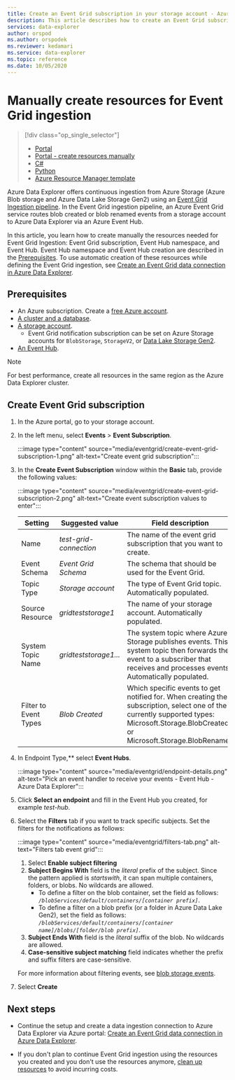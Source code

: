 ```yaml
---
title: Create an Event Grid subscription in your storage account - Azure Data Explorer
description: This article describes how to create an Event Grid subscription in your storage account in Azure Data Explorer.
services: data-explorer
author: orspod
ms.author: orspodek
ms.reviewer: kedamari
ms.service: data-explorer
ms.topic: reference
ms.date: 10/05/2020
---
```

# Manually create resources for Event Grid ingestion

> [!div class="op_single_selector"]
> * [Portal](ingest-data-event-grid.md)
> * [Portal - create resources manually](ingest-data-event-grid-manual.md)
> * [C#](data-connection-event-grid-csharp.md)
> * [Python](data-connection-event-grid-python.md)
> * [Azure Resource Manager template](data-connection-event-grid-resource-manager.md)

Azure Data Explorer offers continuous ingestion from Azure Storage (Azure Blob storage and Azure Data Lake Storage Gen2) using an [Event Grid Ingestion pipeline](ingest-data-event-grid-overview.md). In the Event Grid ingestion pipeline, an Azure Event Grid service routes blob created or blob renamed events from a storage account to Azure Data Explorer via an Azure Event Hub.

In this article, you learn how to create manually the resources needed for Event Grid Ingestion: Event Grid subscription, Event Hub namespace, and Event Hub. Event Hub namespace and Event Hub creation are described in the [Prerequisites](#prerequisites). To use automatic creation of these resources while defining the Event Grid ingestion, see [Create an Event Grid data connection in Azure Data Explorer](ingest-data-event-grid.md#create-an-event-grid-data-connection-in-azure-data-explorer).

## Prerequisites

* An Azure subscription. Create a [free Azure account](https://azure.microsoft.com/free/).
* [A cluster and a database](create-cluster-database-portal.md).
* [A storage account](/azure/storage/common/storage-quickstart-create-account?tabs=azure-portal).
    * Event Grid notification subscription can be set on Azure Storage accounts for `BlobStorage`, `StorageV2`, or [Data Lake Storage Gen2](/azure/storage/blobs/data-lake-storage-introduction).
* [An Event Hub](/azure/event-hubs/event-hubs-create).

> [!NOTE]
> For best performance, create all resources in the same region as the Azure Data Explorer cluster.

## Create Event Grid subscription
 
1. In the Azure portal, go to your storage account.
1. In the left menu, select **Events** > **Event Subscription**.

     :::image type="content" source="media/eventgrid/create-event-grid-subscription-1.png" alt-text="Create event grid subscription":::

1. In the **Create Event Subscription** window within the **Basic** tab, provide the following values:

    :::image type="content" source="media/eventgrid/create-event-grid-subscription-2.png" alt-text="Create event subscription values to enter":::

    |**Setting** | **Suggested value** | **Field description**|
    |---|---|---|
    | Name | *test-grid-connection* | The name of the event grid subscription that you want to create.|
    | Event Schema | *Event Grid Schema* | The schema that should be used for the Event Grid. |
    | Topic Type | *Storage account* | The type of Event Grid topic. Automatically populated.|
    | Source Resource | *gridteststorage1* | The name of your storage account. Automatically populated.|
    | System Topic Name | *gridteststorage1...* | The system topic where Azure Storage publishes events. This system topic then forwards the event to a subscriber that receives and processes events. Automatically populated.|
    | Filter to Event Types | *Blob Created* | Which specific events to get notified for. When creating the subscription, select one of the currently supported types: Microsoft.Storage.BlobCreated. or Microsoft.Storage.BlobRenamed|

1. In Endpoint Type,** select **Event Hubs**.

    :::image type="content" source="media/eventgrid/endpoint-details.png" alt-text="Pick an event handler to receive your events - Event Hub - Azure Data Explorer":::

1. Click **Select an endpoint** and fill in the Event Hub you created, for example *test-hub*.
    
1. Select the **Filters** tab if you want to track specific subjects. Set the filters for the notifications as follows:
   
    :::image type="content" source="media/eventgrid/filters-tab.png" alt-text="Filters tab event grid":::

   1. Select **Enable subject filtering**
   1. **Subject Begins With** field is the *literal* prefix of the subject. Since the pattern applied is *startswith*, it can span multiple containers, folders, or blobs. No wildcards are allowed.
       * To define a filter on the blob container, set the field as follows: *`/blobServices/default/containers/[container prefix]`*.
       * To define a filter on a blob prefix (or a folder in Azure Data Lake Gen2), set the field as follows: *`/blobServices/default/containers/[container name]/blobs/[folder/blob prefix]`*.
   1. **Subject Ends With** field is the *literal* suffix of the blob. No wildcards are allowed.
   1. **Case-sensitive subject matching** field indicates whether the prefix and suffix filters are case-sensitive.

    For more information about filtering events, see [blob storage events](/azure/storage/blobs/storage-blob-event-overview#filtering-events).

1. Select **Create**

## Next steps

* Continue the setup and create a data ingestion connection to Azure Data Explorer via Azure portal: [Create an Event Grid data connection in Azure Data Explorer](ingest-data-event-grid.md#create-an-event-grid-data-connection-in-azure-data-explorer).

* If you don't plan to continue Event Grid ingestion using the resources you created and you don't use the resources anymore, [clean up resources](ingest-data-event-grid.md#clean-up-resources) to avoid incurring costs.
